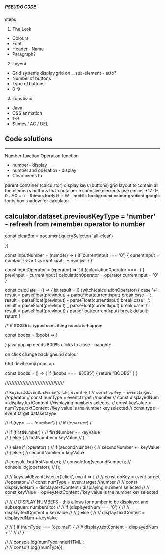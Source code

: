 <h5>PSEUDO CODE</h5>

<p>steps

1. The Look

- Colours
- Font
- Header - Name
- Paragraph?

2. Layout

- Grid systems display grid on \_\_sub-element - auto?
- Number of buttons
- Type of buttons
- 0-9

3. Functions

- Java
- CSS animation
- 1-9
- $times / AC / DEL

## Code solutions

---

Number function
Operation function

- number - display
- number and operation - display
- Clear needs to

parent container (calculator) display keys (buttons)
grid layout to contain all the elements
buttons that container responsive elements use emmet \*17 0-9 . AC = + - &times
body H + W - mobile
background colour gradient
google fonts
box shadow for calculator

## calculator.dataset.previousKeyType = 'number' - refresh from remember operator to number

</p>

const clearBtn = document.querySelector('.all-clear')

<!-- CLEAR FUNCTION -->

})

<!-- IDENTIFYING A NUMBER -->

const inputNumber = (number) => {
if (currentInput === '0') {
currentInput = number
} else {
currentInput += number
}
}

<!-- Identifying AN OPERATOR  -->

const inputOperator = (operator) => {
if (calculationOperator === '') {
prevInput = currentInput
}
calculationOperator = operator
currentInput = '0'
}

<!-- CALCULATIONS -->

const calculate = () => {
let result = 0
switch(calculationOperator) {
case '+':
result = parseFloat(prevInput) + parseFloat(currentInput)
break
case '-':
result = parseFloat(prevInput) - parseFloat(currentInput)
break
case '_':
result = parseFloat(prevInput) _ parseFloat(currentInput)
break
case '/':
result = parseFloat(prevInput) / parseFloat(currentInput)
break
default:
return
}

/\* if 80085 is typed something needs to happen

const boobs = (boob) => {

}
java pop up needs 80085 clicks to close - naughty

on click change back ground colour

666 devil emoji pops up

const boobs = () => {
if (boobs === '80085') {
return "BOOBS"
}
}

//////////////////////////////////////

// keys.addEventListener('click', event => {
// const opKey = event.target //operator
// const numType = event.target //number
// const displayedNum = display.textContent //displaying numbers selected
// const keyValue = numType.textContent //key value is the number key selected
// const type = event.target.dataset.type

// if (type === 'number') {
// if (!operator) {

// if (firstNumber) {
// firstNumber += keyValue  
// } else {
// firstNumber = keyValue
// }

// } else if (operator) {
// if (secondNumber) {
// secondNumber += keyValue  
// } else {
// secondNumber = keyValue

// console.log(firstNumber);
// console.log(secondNumber);
// console.log(operator);
// });

// // keys.addEventListener('click', event => {
// // const opKey = event.target //operator
// // const numType = event.target //number
// // const displayedNum = display.textContent //displaying numbers selected
// // const keyValue = opKey.textContent //key value is the number key selected

// // // DISPLAY NUMBERS - this allows for number to be displayed and subsequent numbers too
// // if (displayedNum === '0') {
// // display.textContent = keyValue
// // } else {
// // display.textContent = displayedNum + keyValue

// // } if (numType === 'decimal') {
// // display.textContent = displayedNum + '.'
// // }

// // console.log(numType.innerHTML);  
// // console.log({numType});
